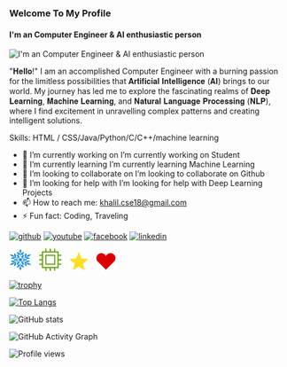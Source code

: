 ### Welcome To My Profile 
#### I'm an Computer Engineer & AI enthusiastic person
![I'm an Computer Engineer & AI enthusiastic person](https://media.licdn.com/dms/image/D5616AQGdsjI92of94g/profile-displaybackgroundimage-shrink_350_1400/0/1694411967578?e=1700092800&v=beta&t=oTaA5cxJ06eqTvwGnny-Nytj3J03st_J0cCKnAPxRQU)

"𝐇𝐞𝐥𝐥𝐨!" I am an accomplished Computer Engineer with a burning passion for the limitless possibilities that 𝐀𝐫𝐭𝐢𝐟𝐢𝐜𝐢𝐚𝐥 𝐈𝐧𝐭𝐞𝐥𝐥𝐢𝐠𝐞𝐧𝐜𝐞 (𝐀𝐈) brings to our world. My journey has led me to explore the fascinating realms of 𝐃𝐞𝐞𝐩 𝐋𝐞𝐚𝐫𝐧𝐢𝐧𝐠, 𝐌𝐚𝐜𝐡𝐢𝐧𝐞 𝐋𝐞𝐚𝐫𝐧𝐢𝐧𝐠, and 𝐍𝐚𝐭𝐮𝐫𝐚𝐥 𝐋𝐚𝐧𝐠𝐮𝐚𝐠𝐞 𝐏𝐫𝐨𝐜𝐞𝐬𝐬𝐢𝐧𝐠 (𝐍𝐋𝐏), where I find excitement in unravelling complex patterns and creating intelligent solutions.

Skills:  HTML / CSS/Java/Python/C/C++/machine learning

- 🔭 I’m currently working on  I’m currently working on Student 
- 🌱 I’m currently learning I’m currently learning Machine Learning 
- 👯 I’m looking to collaborate on  I’m looking to collaborate on Github 
- 🤔 I’m looking for help with  I’m looking for help with Deep Learning Projects 
- 📫 How to reach me: khalil.cse18@gmail.com 
- ⚡ Fun fact: Coding, Traveling 


[<img src='https://cdn.jsdelivr.net/npm/simple-icons@3.0.1/icons/github.svg' alt='github' height='40'>](https://github.com/khalil518)  [<img src='https://cdn.jsdelivr.net/npm/simple-icons@3.0.1/icons/youtube.svg' alt='youtube' height='40'>](https://www.youtube.com/channel/UCKZhy0S5NJPqIQvasGnk20Q/featured?view_as=public)  [<img src='https://cdn.jsdelivr.net/npm/simple-icons@3.0.1/icons/facebook.svg' alt='facebook' height='40'>](https://www.facebook.com/md.poycal.75)  [<img src='https://cdn.jsdelivr.net/npm/simple-icons@3.0.1/icons/linkedin.svg' alt='linkedin' height='40'>](https://www.linkedin.com/in/khalilur-rahman-657989218/)  

<a href='https://archiveprogram.github.com/'><img src='https://raw.githubusercontent.com/acervenky/animated-github-badges/master/assets/acbadge.gif' width='40' height='40'></a> <a href='https://docs.github.com/en/developers'><img src='https://raw.githubusercontent.com/acervenky/animated-github-badges/master/assets/devbadge.gif' width='40' height='40'></a> <a href='https://stars.github.com/'><img src='https://raw.githubusercontent.com/acervenky/animated-github-badges/master/assets/starbadge.gif' width='35' height='35'></a> <a href='https://docs.github.com/en/github/supporting-the-open-source-community-with-github-sponsors'><img src='https://raw.githubusercontent.com/acervenky/animated-github-badges/master/assets/sponsorbadge.gif' width='35' height='35'></a> 

[![trophy](https://github-profile-trophy.vercel.app/?username=khalil518)](https://github.com/ryo-ma/github-profile-trophy)

[![Top Langs](https://github-readme-stats.vercel.app/api/top-langs/?username=khalil518)](https://github.com/anuraghazra/github-readme-stats)

![GitHub stats](https://github-readme-stats.vercel.app/api?username=khalil518&show_icons=true)  

![GitHub Activity Graph](https://activity-graph.herokuapp.com/graph?username=khalil518)  

![Profile views](https://gpvc.arturio.dev/khalil518)  
